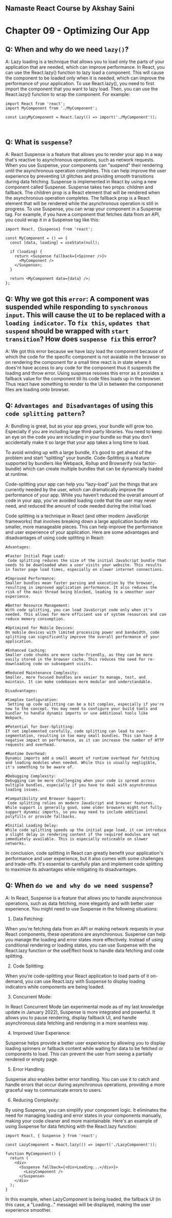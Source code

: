 ## Namaste React Course by Akshay Saini
# Chapter 09 - Optimizing Our App


## Q: When and why do we need `lazy()`?
A: Lazy loading is a technique that allows you to load only the parts of your application that are needed, which can improve performance. In React, you can use the React.lazy() function to lazy load a component. This will cause the component to be loaded only when it is needed, which can improve the performance of your application.
To use React.lazy(), you need to first import the component that you want to lazy load. Then, you can use the React.lazy() function to wrap the component. For example:
```
import React from 'react';
import MyComponent from './MyComponent';

const LazyMyComponent = React.lazy(() => import('./MyComponent'));

   
```



## Q:  What is `suspense`?
A: React Suspense is a feature that allows you to render your app in a way that's reactive to asynchronous operations, such as network requests. When you use Suspense, your components can "suspend" their rendering until the asynchronous operation completes. This can help improve the user experience by preventing UI glitches and providing smooth transitions during data fetching.
Suspense is implemented in React by using a new component called Suspense. Suspense takes two props: children and fallback. The children prop is a React element that will be rendered when the asynchronous operation completes. The fallback prop is a React element that will be rendered while the asynchronous operation is still in progress.
To use Suspense, you can wrap your component in a Suspense tag. For example, if you have a component that fetches data from an API, you could wrap it in a Suspense tag like this:
```
import React, {Suspense} from 'react';

const MyComponent = () => {
  const [data, loading] = useState(null);

  if (loading) {
    return <Suspense fallback={<Spinner />}>
      <MyComponent />
    </Suspense>;
  }

  return <MyComponent data={data} />;
};

```

## Q:  Why we got this `error`: A component was suspended while responding to `synchronous input`. This will cause the `UI` to be replaced with a `loading indicator`. To `fix this`, `updates that suspend` should be wrapped with `start transition`? How does `suspense fix` this error?
A: We got this error because we have lazy load the component because of which the code for the specific component is not avaiable in the browser so on rendering the component for a small time react is in state where it does'nt have access to any code for the component thus it suspends the loading and throw error.
Using suspense resoves this error as it provides a fallback value for the component till its code files loads up in the browser. Thus react have something to render to the UI in between the componenet files are loading onto browser.



## Q:  `Advantages and Disadvantages` of using this `code splitting pattern`?
A: Bundling is great, but as your app grows, your bundle will grow too. Especially if you are including large third-party libraries. You need to keep an eye on the code you are including in your bundle so that you don’t accidentally make it so large that your app takes a long time to load.

To avoid winding up with a large bundle, it’s good to get ahead of the problem and start “splitting” your bundle. Code-Splitting is a feature supported by bundlers like Webpack, Rollup and Browserify (via factor-bundle) which can create multiple bundles that can be dynamically loaded at runtime.

Code-splitting your app can help you “lazy-load” just the things that are currently needed by the user, which can dramatically improve the performance of your app. While you haven’t reduced the overall amount of code in your app, you’ve avoided loading code that the user may never need, and reduced the amount of code needed during the initial load.

Code splitting is a technique in React (and other modern JavaScript frameworks) that involves breaking down a large application bundle into smaller, more manageable pieces. This can help improve the performance and user experience of your application. Here are some advantages and disadvantages of using code splitting in React:

```
Advantages:

#Faster Initial Page Load:
 Code splitting reduces the size of the initial JavaScript bundle that needs to be downloaded when a user visits your website. This results in faster page load times, especially on slower internet connections.

#Improved Performance:
Smaller bundles mean faster parsing and execution by the browser, resulting in improved application performance. It also reduces the risk of the main thread being blocked, leading to a smoother user experience.

#Better Resource Management:
With code splitting, you can load JavaScript code only when it's needed. This allows for more efficient use of system resources and can reduce memory consumption.

#Optimized for Mobile Devices:
On mobile devices with limited processing power and bandwidth, code splitting can significantly improve the overall performance of your application.

#Enhanced Caching:
Smaller code chunks are more cache-friendly, as they can be more easily stored in the browser cache. This reduces the need for re-downloading code on subsequent visits.

#Reduced Maintenance Complexity:
Smaller, more focused bundles are easier to manage, test, and maintain. It can make codebases more modular and understandable.
```
```
Disadvantages:

#Complex Configuration:
 Setting up code splitting can be a bit complex, especially if you're new to the concept. You may need to configure your build tools and bundler to handle dynamic imports or use additional tools like Webpack.

#Potential for Over-Splitting:
If not implemented carefully, code splitting can lead to over-segmentation, resulting in too many small bundles. This can have a negative impact on performance, as it can increase the number of HTTP requests and overhead.

#Runtime Overhead:
Dynamic imports add a small amount of runtime overhead for fetching and loading modules when needed. While this is usually negligible, it's something to be aware of.

#Debugging Complexity:
Debugging can be more challenging when your code is spread across multiple bundles, especially if you have to deal with asynchronous loading issues.

#Compatibility and Browser Support:
 Code splitting relies on modern JavaScript and browser features. While support is generally good, some older browsers might not fully support dynamic imports, so you may need to include additional polyfills or provide fallbacks.

#Initial Loading Delay:
While code splitting speeds up the initial page load, it can introduce a slight delay in rendering content if the required modules are not immediately available. This is especially noticeable on slower networks.
```

In conclusion, code splitting in React can greatly benefit your application's performance and user experience, but it also comes with some challenges and trade-offs. It's essential to carefully plan and implement code splitting to maximize its advantages while mitigating its disadvantages.

## Q: When `do we and why do we need suspense`?
A: In React, Suspense is a feature that allows you to handle asynchronous operations, such as data fetching, more elegantly and with better user experience. You might need to use Suspense in the following situations:

1. Data Fetching:

When you're fetching data from an API or making network requests in your React components, these operations are asynchronous. Suspense can help you manage the loading and error states more effectively.
Instead of using conditional rendering or loading states, you can use Suspense with the React.lazy function or the useEffect hook to handle data fetching and code splitting.

2. Code Splitting:

When you're code-splitting your React application to load parts of it on-demand, you can use React.lazy with Suspense to display loading indicators while components are being loaded.

3. Concurrent Mode:

In React Concurrent Mode (an experimental mode as of my last knowledge update in January 2022), Suspense is more integrated and powerful. It allows you to pause rendering, display fallback UI, and handle asynchronous data fetching and rendering in a more seamless way.

4. Improved User Experience:

Suspense helps provide a better user experience by allowing you to display loading spinners or fallback content while waiting for data to be fetched or components to load. This can prevent the user from seeing a partially rendered or empty page.

5. Error Handling:

Suspense also enables better error handling. You can use it to catch and handle errors that occur during asynchronous operations, providing a more graceful way to communicate errors to users.

6. Reducing Complexity:

By using Suspense, you can simplify your component logic. It eliminates the need for managing loading and error states in your components manually, making your code cleaner and more maintainable.
Here's an example of using Suspense for data fetching with the React.lazy function:

```
import React, { Suspense } from 'react';

const LazyComponent = React.lazy(() => import('./LazyComponent'));

function MyComponent() {
  return (
    <div>
      <Suspense fallback={<div>Loading...</div>}>
        <LazyComponent />
      </Suspense>
    </div>
  );
}

```
In this example, when LazyComponent is being loaded, the fallback UI (in this case, a "Loading..." message) will be displayed, making the user experience smoother.


